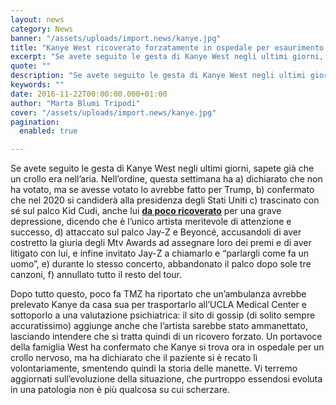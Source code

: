 ```yaml
---
layout: news
category: News
banner: "/assets/uploads/import.news/kanye.jpg"
title: "Kanye West ricoverato forzatamente in ospedale per esaurimento nervoso"
excerpt: "Se avete seguito le gesta di Kanye West negli ultimi giorni, sapete già che un crollo era nell’aria. Nell’ordine, questa settimana ha a) dichiarato che non ha votato, ma se avesse votato lo avrebbe fatto per Trump, b) confermato che nel 2020 si candiderà alla presidenza degli Stati Uniti c) trascinato con sé sul palco [&hellip"
quote: ""
description: "Se avete seguito le gesta di Kanye West negli ultimi giorni, sapete già che un crollo era nell’aria. Nell’ordine, questa settimana ha a) dichiarato che non ha votato, ma se avesse votato lo avrebbe fatto per Trump, b) confermato che nel 2020 si candiderà alla presidenza degli Stati Uniti c) trascinato con sé sul palco [&hellip"
keywords: ""
date: 2016-11-22T00:00:00.000+01:00
author: "Marta Blumi Tripodi"
cover: "/assets/uploads/import.news/kanye.jpg"
pagination:
  enabled: true

---
```


Se avete seguito le gesta di Kanye West negli ultimi giorni, sapete già che un crollo era nell’aria. Nell’ordine, questa settimana ha a) dichiarato che non ha votato, ma se avesse votato lo avrebbe fatto per Trump, b) confermato che nel 2020 si candiderà alla presidenza degli Stati Uniti c) trascinato con sé sul palco Kid Cudi, anche lui [**da poco ricoverato**](https://hotmc.com/kid-cudi-ricoverato-in-rehab-per-depressione-e-pensieri-suicidi/) per una grave depressione, dicendo che è l’unico artista meritevole di attenzione e successo, d) attaccato sul palco Jay-Z e Beyoncé, accusandoli di aver costretto la giuria degli Mtv Awards ad assegnare loro dei premi e di aver litigato con lui, e infine invitato Jay-Z a chiamarlo e “parlargli come fa un uomo”, e) durante lo stesso concerto, abbandonato il palco dopo sole tre canzoni, f) annullato tutto il resto del tour.

Dopo tutto questo, poco fa TMZ ha riportato che un’ambulanza avrebbe prelevato Kanye da casa sua per trasportarlo all’UCLA Medical Center e sottoporlo a una valutazione psichiatrica: il sito di gossip (di solito sempre accuratissimo) aggiunge anche che l’artista sarebbe stato ammanettato, lasciando intendere che si tratta quindi di un ricovero forzato. Un portavoce della famiglia West ha confermato che Kanye si trova ora in ospedale per un crollo nervoso, ma ha dichiarato che il paziente si è recato lì volontariamente, smentendo quindi la storia delle manette. Vi terremo aggiornati sull’evoluzione della situazione, che purtroppo essendosi evoluta in una patologia non è più qualcosa su cui scherzare.